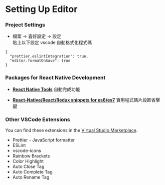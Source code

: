 # Setting Up Editor

### Project Settings

* 檔案 -> 喜好設定 -> 設定  
貼上以下設定 vscode 自動格式化程式碼 

```
{
  "prettier.eslintIntegration": true,
  "editor.formatOnSave": true
}
```

### Packages for React Native Development

- [__React Native Tools__](https://marketplace.visualstudio.com/items?itemName=vsmobile.vscode-react-native)
自動完成功能


- [__React-Native/React/Redux snippets for es6/es7__](https://marketplace.visualstudio.com/items?itemName=EQuimper.react-native-react-redux)
實用程式碼片段節省擊鍵


### Other VSCode Extensions

You can find these extensions in the [Virtual Studio Marketplace](https://marketplace.visualstudio.com/vscode).
* Prettier - JavaScript formatter
* ESLint
* vscode-icons
* Rainbow Brackets
* Color Highlight
* Auto Close Tag
* Auto Complete Tag
* Auto Rename Tag